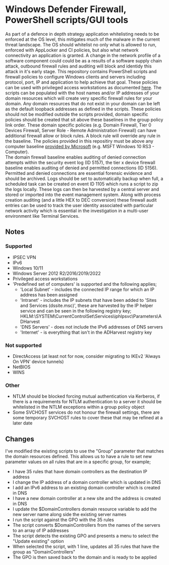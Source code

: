 # Windows Defender Firewall, PowerShell scripts/GUI tools
As part of a defence in depth strategy application whitelisting needs to be enforced at the OS level, this mitigates much of the malware in the current threat landscape. The OS should whitelist no only what is allowed to run, enforced with AppLocker and CI policies, but also what network connectivity an application is granted. A change in the network profile of a software component could could be as a results of a software supply chain attack, outbound firewall rules and auditing will block and identidy this attack in it's early stage. This repository contains PowerShell scripts and firewall policies to configure Windows clients and servers including protocol, port, IP and application to help achieve that goal. These policies can be used with privileged access workstations as documented [here](https://aka.ms/cyberpaw).
The scripts can be populated with the host names and/or IP addresses of your domain resources which will create very specific firewall rules for your domain. Any domain resources that do not exist in your domain can be left as the default loopback addresses as defined in the scripts. 
These policies should not be modified outside the scripts provided, domain specific policies should be created that sit above these baselines in the group policy link order. These domain specific policies (e.g. Domain Firewall, Tier 0 Devices Firewall, Server Role - Remote Administration Firewall) can have additional firewall allow or block rules. A block rule will override any rule in the baseline.
The policies provided in this repositiry must be above any computer baseline [provided by Microsoft](https://aka.ms/baselines) (e.g. MSFT Windows 10 RS3 - Computer).  
The domain firewall baseline enables auditing of denied connection attempts within the security event log (ID 5157), the tier x device firewall baseline enables auditing of denied and permitted connections (ID 5156). Permitted and denied connections are essential forensic evidence and should be archived. Logs should be set to automatically backup when full, a scheduled task can be created on event ID 1105 which runs a script to zip the logs locally. These logs can then be harvested by a central server and stored or imported into the event management system. Along with process creation auditing (and a little HEX to DEC conversion) these firewall audit entries can be used to track the user identity associated with particular network activity which is essential in the investigation in a multi-user environment like Terminal Services.
## Notes
### Supported  
 - IPSEC VPN  
 - IPv6  
 - Windows 10/11 
 - Windows Server 2012 R2/2016/2019/2022
 - Privileged access workstations  
 - 'Predefined set of computers' is supported and the following applies;  
   - 'Local Subnet' - includes the connected IP range for which an IP address has been assigned  
   - 'Intranet' - includes the IP subnets that have been added to 'Sites and Services (dssite.msc)', these are harvested by the IP helper service and can be seen in the following registry key;  
                  HKLM:\SYSTEM\CurrentControlSet\Services\iphlpsvc\Parameters\ADHarvest  
   - 'DNS Servers' - does not include the IPv6 addresses of DNS servers  
   - 'Internet' - is everything that isn't in the ADHarvest registry key  
### Not supported
 - DirectAccess (at least not for now, consider migrating to IKEv2 'Always On VPN' device tunnels)
 - NetBIOS  
 - WINS  
### Other
 - NTLM should be blocked forcing mutual authentication via Kerberos, if there is a requirements for NTLM authentication to a server it should be whitelisted in the NTLM exceptions within a group policy object  
 - Some SVCHOST services do not honour the firewall settings, there are some temporary SVCHOST rules to cover these that may be refined at a later date  
## Changes
I've modified the existing scripts to use the "Group" parameter that matches the domain resources defined. This allows us to have a rule to set new parameter values on all rules that are in a specific group, for example;
 - I have 35 rules that have domain controllers as the destination IP address
 - I change the IP address of a domain controller which is updated in DNS
 - I add an IPv6 address to an existing domain controller which is created in DNS
 - I have a new domain controller at a new site and the address is created in DNS
 - I update the $DomainControllers domain resource variable to add the new server name along side the existing server names
 - I run the script against the GPO with the 35 rules
 - The script converts $DomainControllers from the names of the servers to an array of IP addresses
 - The script detects the existing GPO and presents a menu to select the "Update existing" option
 - When selected the script, with 1 line, updates all 35 rules that have the group as "DomainControllers"
 - The GPO is then saved back to the domain and is ready to be applied
